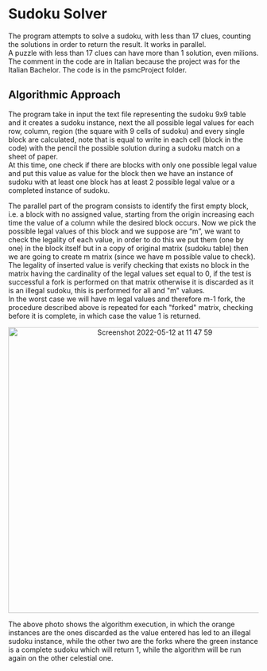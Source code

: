 # Sudoku Solver
The program attempts to solve a sudoku, with less than 17 clues, counting the solutions in order to return the result. It works in parallel. <br>
A puzzle with less than 17 clues can have more than 1 solution, even milions.
The comment in the code are in Italian because the project was for the Italian Bachelor.
The code is in the psmcProject folder.

## Algorithmic Approach
The program take in input the text file representing the sudoku 9x9 table and it creates a sudoku instance, next the all possible legal values for each row, column, region (the square with 9 cells of sudoku) and every single block are calculated, note that is equal to write in each cell (block in the code) with the pencil the possible solution during a sudoku match on a sheet of paper.<br>
At this time, one check if there are blocks with only one possible legal value and put this value as value for the block then we have an instance of sudoku with at least one block has at least 2 possible legal value or a completed instance of sudoku.

The parallel part of the program consists to identify the first empty block, i.e. a block with no assigned value, starting from the origin increasing each time the value of a column while the desired block occurs. Now we pick the possible legal values of this block and we suppose are “m”, we want to check the legality of each value, in order to do this we put them (one by one) in the block itself but in a copy of original matrix (sudoku table) then we are going to create m matrix (since we have m possible value to check). The legality of inserted value is verify checking that exists no block in the matrix having the cardinality of the legal values set equal to 0, if the test is successful a fork is performed on that matrix otherwise it is discarded as it is an illegal sudoku, this is performed for all and "m" values.<br> 
In the worst case we will have m legal values and therefore m-1 fork, the procedure described above is repeated for each "forked" matrix, checking before it is complete, in which case the value 1 is returned.

<div align="center">
  <img width="574" 
       align="middle"
       alt="Screenshot 2022-05-12 at 11 47 59" 
       src="https://user-images.githubusercontent.com/71827432/168043049-8208e32d-20b8-43e8-96d6-e8fa0c7a8d44.png">
</div>

The above photo shows the algorithm execution, in which the orange instances are the ones discarded as the value entered has led to an illegal sudoku instance, while the other two are the forks where the green instance is a complete sudoku which will return 1, while the algorithm will be run again on the other celestial one.
